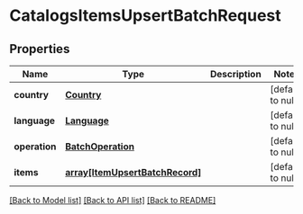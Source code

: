 # CatalogsItemsUpsertBatchRequest

## Properties
Name | Type | Description | Notes
------------ | ------------- | ------------- | -------------
**country** | [**Country**](Country.md) |  | [default to null]
**language** | [**Language**](Language.md) |  | [default to null]
**operation** | [**BatchOperation**](BatchOperation.md) |  | [default to null]
**items** | [**array[ItemUpsertBatchRecord]**](ItemUpsertBatchRecord.md) |  | [default to null]

[[Back to Model list]](../README.md#documentation-for-models) [[Back to API list]](../README.md#documentation-for-api-endpoints) [[Back to README]](../README.md)


